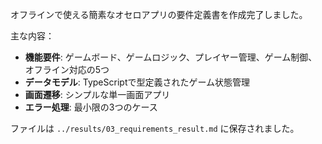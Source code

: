 オフラインで使える簡素なオセロアプリの要件定義書を作成完了しました。

主な内容：
- **機能要件**: ゲームボード、ゲームロジック、プレイヤー管理、ゲーム制御、オフライン対応の5つ
- **データモデル**: TypeScriptで型定義されたゲーム状態管理
- **画面遷移**: シンプルな単一画面アプリ
- **エラー処理**: 最小限の3つのケース

ファイルは `../results/03_requirements_result.md` に保存されました。
